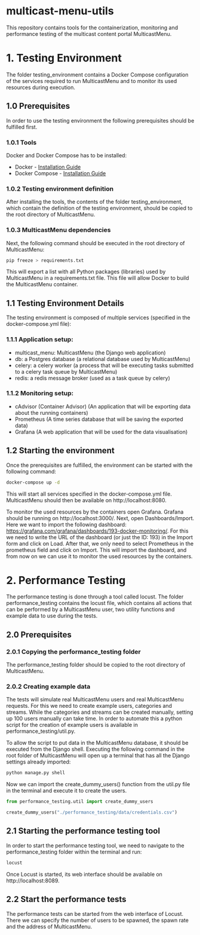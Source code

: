 # multicast-menu-utils

This repository contains tools for the containerization, monitoring and performance testing of the multicast content portal MulticastMenu.

# 1. Testing Environment
The folder testing_environment contains a Docker Compose configuration of the services required to run MulticastMenu and to monitor its used resources during execution.

## 1.0 Prerequisites

In order to use the testing environment the following prerequisites should be fulfilled first.

### 1.0.1 Tools
Docker and Docker Compose has to be installed:

* Docker - [Installation Guide](https://docs.docker.com/get-docker/)
* Docker Compose - [Installation Guide](https://docs.docker.com/compose/install/)

### 1.0.2 Testing environment definition
After installing the tools, the contents of the folder testing_environment, which contain the definition of the testing environment, should be copied to the root directory of MulticastMenu.

### 1.0.3 MulticastMenu dependencies
Next, the following command should be executed in the root directory of MulticastMenu:

```bash
pip freeze > requirements.txt
```

This will export a list with all Python packages (libraries) used by MulticastMenu in a requirements.txt file. This file will allow Docker to build the MulticastMenu container.

## 1.1 Testing Environment Details
The testing environment is composed of multiple services (specified in the docker-compose.yml file):

### 1.1.1 Application setup:

* multicast_menu: MulticastMenu (the Django web application)
* db: a Postgres database (a relational database used by MulticastMenu)
* celery: a celery worker (a process that will be executing tasks submitted to a celery task queue by MulticastMenu)
* redis: a redis message broker (used as a task queue by celery)

### 1.1.2 Monitoring setup:

* cAdvisor (Container Advisor) (An application that will be exporting data about the running containers)
* Prometheus (A time series database that will be saving the exported data)
* Grafana (A web application that will be used for the data visualisation)

## 1.2 Starting the environment

Once the prerequisites are fulfilled, the environment can be started with the following command:

```bash
docker-compose up -d
```

This will start all services specified in the docker-compose.yml file. MulticastMenu should then be available on http://localhost:8080.

To monitor the used resources by the containers open Grafana. Grafana should be running on http://localhost:3000/. Next, open Dashboards/Import. Here we want to import the following dashboard: https://grafana.com/grafana/dashboards/193-docker-monitoring/. For this we need to write the URL of the dashboard (or just the ID: 193) in the Import form and click on Load. After that, we only need to select Prometheus in the prometheus field and click on Import. This will import the dashboard, and from now on we can use it to monitor the used resources by the containers.

# 2. Performance Testing
The performance testing is done through a tool called locust. The folder performance_testing contains the locust file, which contains all actions that can be performed by a MulticastMenu user, two utility functions and example data to use during the tests.

## 2.0 Prerequisites

### 2.0.1 Copying the performance_testing folder
The performance_testing folder should be copied to the root directory of MulticastMenu.

### 2.0.2 Creating example data
The tests will simulate real MulticastMenu users and real MulticastMenu requests. For this we need to create example users, categories and streams. While the categories and streams can be created manually, setting up 100 users manually can take time. In order to automate this a python script for the creation of example users is available in performance_testing/util.py.

To allow the script to put data in the MulticastMenu database, it should be executed from the Django shell. Executing the following command in the root folder of MulticastMenu will open up a terminal that has all the Django settings already imported:

```bash
python manage.py shell
```

Now we can import the create_dummy_users() function from the util.py file in the terminal and execute it to create the users.

```python
from performance_testing.util import create_dummy_users

create_dummy_users("./performance_testing/data/credentials.csv")
```

## 2.1 Starting the performance testing tool

In order to start the performance testing tool, we need to navigate to the performance_testing folder within the terminal and run:

```bash
locust
```

Once Locust is started, its web interface should be available on http://localhost:8089.

## 2.2 Start the performance tests

The performance tests can be started from the web interface of Locust. There we can specify the number of users to be spawned, the spawn rate and the address of MulticastMenu.